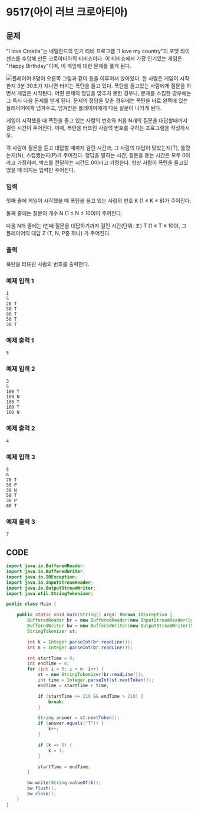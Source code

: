 # 9517\(아이 러브 크로아티아\)

## 문제

"I love Croatia"는 네델란드의 인기 티비 프로그램 "I love my country"의 포맷 라이센스를 수입해 만든 크로아티아의 티비쇼이다. 이 티비쇼에서 가장 인기있는 게임은 "Happy Birthday"이며, 이 게임에 대한 문제를 풀게 된다.

![](https://www.acmicpc.net/upload/images/croatia.png)플레이어 8명이 오른쪽 그림과 같이 원을 이루어서 앉아있다. 한 사람은 게임이 시작한지 3분 30초가 지나면 터지는 폭탄을 들고 있다. 폭탄을 들고있는 사람에게 질문을 하면서 게임은 시작된다. 어떤 문제의 정답을 맞추지 못한 경우나, 문제를 스킵한 경우에는 그 즉시 다음 문제를 받게 된다. 문제의 정답을 맞춘 경우에는 폭탄을 바로 왼쪽에 있는 플레이어에게 넘겨주고, 넘겨받은 플레이어에게 다음 질문이 나가게 된다.

게임이 시작했을 때 폭탄을 들고 있는 사람의 번호와 처음 N개의 질문을 대답할때까지 걸린 시간이 주어진다. 이때, 폭탄을 터뜨린 사람의 번호를 구하는 프로그램을 작성하시오.

각 사람이 질문을 듣고 대답할 때까지 걸린 시간과, 그 사람의 대답이 맞았는지\(T\), 틀렸는지\(N\), 스킵했는지\(P\)가 주어진다. 정답을 말하는 시간, 질문을 듣는 시간은 모두 0이라고 가정하며, 박스를 전달하는 시간도 0이라고 가정한다. 항상 사람이 폭탄을 들고있었을 때 터지는 입력만 주어진다.

### 입력

첫째 줄에 게임이 시작했을 때 폭탄을 들고 있는 사람의 번호 K \(1 ≤ K ≤ 8\)가 주어진다.

둘째 줄에는 질문의 개수 N \(1 ≤ N ≤ 100\)이 주어진다.

다음 N개 줄에는 i번째 질문을 대답하기까지 걸린 시간\(단위: 초\) T \(1 ≤ T ≤ 100\), 그 플레이어의 대답 Z \(T, N, P중 하나\) 가 주어진다.

### 출력

폭탄을 터뜨린 사람의 번호를 출력한다.

### 예제 입력 1

```text
1
5
20 T
50 T
80 T
50 T
30 T
```

### 예제 출력 1

```text
5
```

### 예제 입력 2

```text
3
5
100 T
100 N
100 T
100 T
100 N
```

### 예제 출력 2

```text
4
```

### 예제 입력 3

```text
5
6
70 T
50 P
30 N
50 T
30 P
80 T
```

### 예제 출력 3

```text
7
```

## CODE

```java
import java.io.BufferedReader;
import java.io.BufferedWriter;
import java.io.IOException;
import java.io.InputStreamReader;
import java.io.OutputStreamWriter;
import java.util.StringTokenizer;

public class Main {

	public static void main(String[] args) throws IOException {
		BufferedReader br = new BufferedReader(new InputStreamReader(System.in));
		BufferedWriter bw = new BufferedWriter(new OutputStreamWriter(System.out));
		StringTokenizer st;

		int k = Integer.parseInt(br.readLine());
		int n = Integer.parseInt(br.readLine());

		int startTime = 0;
		int endTime = 0;
		for (int i = 0; i < n; i++) {
			st = new StringTokenizer(br.readLine());
			int time = Integer.parseInt(st.nextToken());
			endTime = startTime + time;

			if (startTime <= 210 && endTime > 210) {
				break;
			}

			String answer = st.nextToken();
			if (answer.equals("T")) {
				k++;
			}

			if (k == 9) {
				k = 1;
			}

			startTime = endTime;
		}

		bw.write(String.valueOf(k));
		bw.flush();
		bw.close();
	}
}
```

